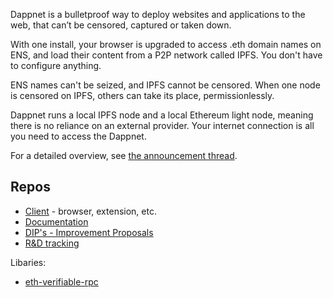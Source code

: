 Dappnet is a bulletproof way to deploy websites and applications to the web, that can’t be censored, captured or taken down.

With one install, your browser is upgraded to access .eth domain names on ENS, and load their content from a P2P network called IPFS. You don't have to configure anything.

ENS names can't be seized, and IPFS cannot be censored. When one node is censored on IPFS, others can take its place, permissionlessly.

Dappnet runs a local IPFS node and a local Ethereum light node, meaning there is no reliance on an external provider. Your internet connection is all you need to access the Dappnet.

For a detailed overview, see [the announcement thread](https://twitter.com/liamzebedee/status/1578127982173908992).

## Repos

 - [Client](https://github.com/dappnetbby/dappnet) - browser, extension, etc.
 - [Documentation](https://github.com/dappnetbby/dappnet-docs)
 - [DIP's - Improvement Proposals](https://github.com/dappnetbby/DIPs)
 - [R&D tracking](https://github.com/dappnetbby/dappnet-features)

Libaries:

 - [eth-verifiable-rpc](https://github.com/dappnetbby/eth-verifiable-rpc)
